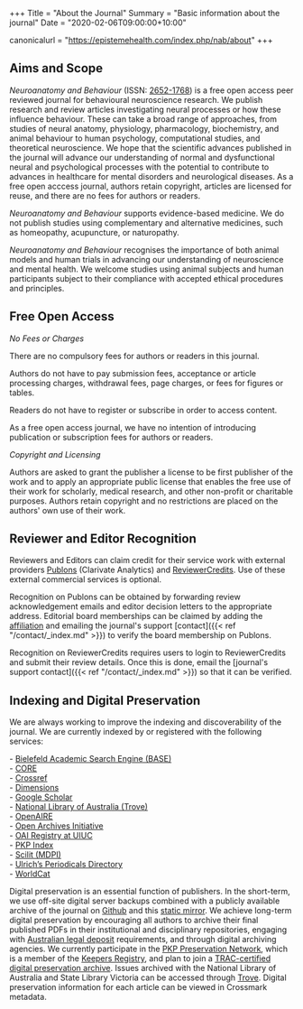 +++
Title = "About the Journal"
Summary = "Basic information about the journal"
Date = "2020-02-06T09:00:00+10:00"

canonicalurl = "https://epistemehealth.com/index.php/nab/about"
+++

## Aims and Scope

*Neuroanatomy and Behaviour* (ISSN: [2652-1768](https://portal.issn.org/resource/ISSN/2652-1768)) is a free open access peer reviewed journal for behavioural neuroscience research. We publish research and review articles investigating neural processes or how these influence behaviour. These can take a broad range of approaches, from studies of neural anatomy, physiology, pharmacology, biochemistry, and animal behaviour to human psychology, computational studies, and theoretical neuroscience. We hope that the scientific advances published in the journal will advance our understanding of normal and dysfunctional neural and psychological processes with the potential to contribute to advances in healthcare for mental disorders and neurological diseases. As a free open acccess journal, authors retain copyright, articles are licensed for reuse, and there are no fees for authors or readers.

*Neuroanatomy and Behaviour* supports evidence-based medicine. We do not publish studies using complementary and alternative medicines, such as homeopathy, acupuncture, or naturopathy.

*Neuroanatomy and Behaviour* recognises the importance of both animal models and human trials in advancing our understanding of neuroscience and mental health. We welcome studies using animal subjects and human participants subject to their compliance with accepted ethical procedures and principles.

## Free Open Access

*No Fees or Charges*

There are no compulsory fees for authors or readers in this journal.

Authors do not have to pay submission fees, acceptance or article processing charges, withdrawal fees, page charges, or fees for figures or tables.

Readers do not have to register or subscribe in order to access content.

As a free open access journal, we have no intention of introducing publication or subscription fees for authors or readers.

*Copyright and Licensing*

Authors are asked to grant the publisher a license to be first publisher of the work and to apply an appropriate public license that enables the free use of their work for scholarly, medical research, and other non-profit or charitable purposes. Authors retain copyright and no restrictions are placed on the authors' own use of their work.

## Reviewer and Editor Recognition

Reviewers and Editors can claim credit for their service work with external providers [Publons](https://publons.com/journal/479852/neuroanatomy-and-behaviour) (Clarivate Analytics) and [ReviewerCredits](https://www.reviewercredits.com/user/neuroanatomy-and-behavio/). Use of these external commercial services is optional.

Recognition on Publons can be obtained by forwarding review acknowledgement emails and editor decision letters to the appropriate address. Editorial board memberships can be claimed by adding the [affiliation](https://publons.freshdesk.com/support/solutions/articles/12000062047-how-do-i-add-and-verify-my-editorial-board-memberships-on-publons-) and emailing the journal's support [contact]({{< ref "/contact/_index.md" >}}) to verify the board membership on Publons.

Recognition on ReviewerCredits requires users to login to ReviewerCredits and submit their review details. Once this is done, email the [journal's support contact]({{< ref "/contact/_index.md" >}}) so that it can be verified.

## Indexing and Digital Preservation

We are always working to improve the indexing and discoverability of the journal. We are currently indexed by or registered with the following services:

&#45; [Bielefeld Academic Search Engine (BASE)](https://www.base-search.net/Search/Results?q=dccoll:ftjnab)  
&#45; [CORE](https://core.ac.uk/search?q=repositories.id:(14739))  
&#45; [Crossref](https://search.crossref.org/?q=2652-1768)  
&#45; [Dimensions](https://app.dimensions.ai/discover/publication?or_facet_source_title=jour.1367782)  
&#45; [Google Scholar](https://scholar.google.com/scholar?hl=en&as_sdt=0%2C5&q=ISSN%3A2652-1768&btnG=)  
&#45; [National Library of Australia (Trove)](https://trove.nla.gov.au/article/result?q=nuc%3AVEPI)  
&#45; [OpenAIRE](https://explore.openaire.eu/search/dataprovider?datasourceId=openaire____::b7055c07db094c9f82b1cd87d2de0990)  
&#45; [Open Archives Initiative](https://www.openarchives.org/Register/BrowseSites?viewRecord=https://epistemehealth.com/index.php/nab/oai)  
&#45; [OAI Registry at UIUC](https://quest.library.illinois.edu/OAIRegistry/Home/Details/9431)  
&#45; [PKP Index](https://index.pkp.sfu.ca/index.php/browse/index/6175)  
&#45; [Scilit (MDPI)](https://www.scilit.net/journal/4259137)  
&#45; [Ulrich’s Periodicals Directory](https://www.proquest.com/products-services/Ulrichsweb.html)  
&#45; [WorldCat](https://www.worldcat.org/search?q=n2%3A2652-1768)

Digital preservation is an essential function of publishers. In the short-term, we use off-site digital server backups combined with a publicly available archive of the journal on [Github](https://github.com/epistemehealth/neuroanatomy-and-behaviour) and this [static mirror](https://nab.epistemehealth.com). We achieve long-term digital preservation by encouraging all authors to archive their final published PDFs in their institutional and disciplinary repositories, engaging with [Australian legal deposit](https://www.nla.gov.au/legal-deposit) requirements, and through digital archiving agencies. We currently participate in the [PKP Preservation Network](https://pkp.sfu.ca/pkp-pn/), which is a member of the [Keepers Registry](https://keepers.issn.org/keepers), and plan to join a [TRAC-certified digital preservation archive](https://www.crl.edu/archiving-preservation/digital-archives). Issues archived with the National Library of Australia and State Library Victoria can be accessed through [Trove](https://nla.gov.au/nla.obj-2057639965). Digital preservation information for each article can be viewed in Crossmark metadata.
